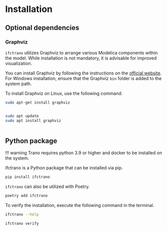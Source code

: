 # Installation
## Optional dependencies

### Graphviz

`ifctrano` utilizes Graphviz to arrange various Modelica components within the model. While installation is not mandatory, it is advisable for improved visualization. 

You can install Graphviz by following the instructions on the [official website](https://graphviz.org/download/). For Windows installation, ensure that the Graphviz `bin` folder is added to the system path.

To install Graphviz on Linux, use the following command:

```bash
sudo apt-get install graphviz
```


```bash

sudo apt update
sudo apt install graphviz
                
```
            

## Python package


!!! warning
    Trano requires python 3.9 or higher and docker to be installed on the system.
            

ifctrano is a Python package that can be installed via pip.


```bash
pip install ifctrano
```
            

`ifctrano` can also be utilized with Poetry.


```bash
poetry add ifctrano
```
            

To verify the installation, execute the following command in the terminal.


```bash
ifctrano --help
```
            


```bash
ifctrano verify
```
            


